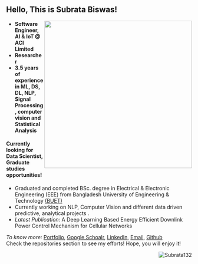 ## Hello, This is Subrata Biswas!

[<img align="right" width="400" src="https://github-readme-stats.vercel.app/api?username=Subrata132&show_icons=true"/>](https://github.com/Subrata132/)



- **Software Engineer, AI & IoT @ ACI Limited**
- **Researcher**
- **3.5 years of experience in ML, DS, DL, NLP, Signal Processing, computer vision and Statistical Analysis**
#### Currently looking for Data Scientist, Graduate studies opportunities!
- Graduated and completed BSc. degree in Electrical & Electronic Engineering (EEE) from Bangladesh University of Engineering & Technology [(BUET)](https://eee.buet.ac.bd/)
- Currently working on NLP, Computer Vision and different data driven predictive, analytical projects .
- *Latest Publication:* A Deep Learning Based Energy Efficient Downlink Power Control Mechanism for Cellular Networks


*To know more:*  [Portfolio](https://sites.google.com/view/subrata-biswwas/home?authuser=0), [Google Schoalr](https://scholar.google.com/citations?hl=en&view_op=list_works&authuser=2&gmla=AJsN-F7UXHbYyazAJb1_4UZxO5JafdWG3FqUdMnM0b8Ftthz2wD8XJlEXayMcfay9KN-dDQmD2Kh-Sy5izDdw30Al0g_5IKlag&user=xuMQYBgAAAAJ), [LinkedIn](https://www.linkedin.com/in/subrata-biswas-433247142/), [Email](mailto:subrata.buet.eee@gmail.com), [Github](https://github.com/Subrata132/)
<br/>
Check the repositories section to see my efforts! Hope, you will enjoy it!
<br/>
<p><img align='right' src="https://komarev.com/ghpvc/?username=Subrata132" alt="Subrata132" /> </p>
